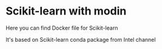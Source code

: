 # Scikit-learn with modin
Here you can find Docker file for Scikit-learn 

It's based on Scikit-learn conda package from Intel channel
